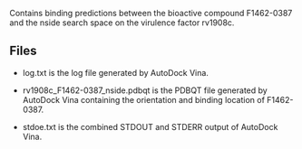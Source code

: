 Contains binding predictions between the bioactive compound F1462-0387 and the nside search space on the virulence factor rv1908c.

## Files

- log.txt is the log file generated by AutoDock Vina.

- rv1908c_F1462-0387_nside.pdbqt is the PDBQT file generated by AutoDock Vina containing the orientation and binding location of F1462-0387.

- stdoe.txt is the combined STDOUT and STDERR output of AutoDock Vina.

